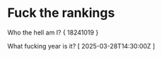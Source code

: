 # Fuck the rankings

Who the hell am I?
{ 18241019 }

What fucking year is it?
[ 2025-03-28T14:30:00Z ]
